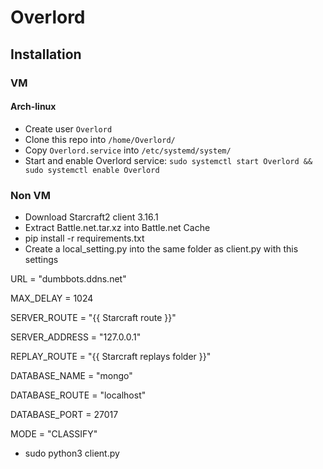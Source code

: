 # Overlord

## Installation

### VM
#### Arch-linux
* Create user `Overlord`
* Clone this repo into `/home/Overlord/`
* Copy `Overlord.service` into `/etc/systemd/system/`
* Start and enable Overlord service: `sudo systemctl start Overlord && sudo systemctl enable Overlord`

### Non VM

* Download Starcraft2 client 3.16.1
* Extract Battle.net.tar.xz into Battle.net Cache
* pip install -r requirements.txt
* Create a local_setting.py into the same folder as client.py with this settings

URL = "dumbbots.ddns.net"

MAX_DELAY = 1024

SERVER_ROUTE = "{{ Starcraft route }}"

SERVER_ADDRESS = "127.0.0.1"

REPLAY_ROUTE = "{{ Starcraft replays folder }}"

DATABASE_NAME = "mongo"

DATABASE_ROUTE = "localhost"

DATABASE_PORT = 27017

MODE = "CLASSIFY"

* sudo python3 client.py
